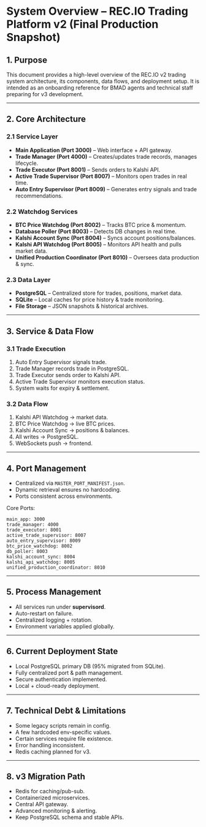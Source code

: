 # System Overview – REC.IO Trading Platform v2 (Final Production Snapshot)

## 1. Purpose
This document provides a high-level overview of the REC.IO v2 trading system architecture, its components, data flows, and deployment setup. It is intended as an onboarding reference for BMAD agents and technical staff preparing for v3 development.

---

## 2. Core Architecture

### 2.1 Service Layer
- **Main Application (Port 3000)** – Web interface + API gateway.
- **Trade Manager (Port 4000)** – Creates/updates trade records, manages lifecycle.
- **Trade Executor (Port 8001)** – Sends orders to Kalshi API.
- **Active Trade Supervisor (Port 8007)** – Monitors open trades in real time.
- **Auto Entry Supervisor (Port 8009)** – Generates entry signals and trade recommendations.

### 2.2 Watchdog Services
- **BTC Price Watchdog (Port 8002)** – Tracks BTC price & momentum.
- **Database Poller (Port 8003)** – Detects DB changes in real time.
- **Kalshi Account Sync (Port 8004)** – Syncs account positions/balances.
- **Kalshi API Watchdog (Port 8005)** – Monitors API health and pulls market data.
- **Unified Production Coordinator (Port 8010)** – Oversees data production & sync.

### 2.3 Data Layer
- **PostgreSQL** – Centralized store for trades, positions, market data.
- **SQLite** – Local caches for price history & trade monitoring.
- **File Storage** – JSON snapshots & historical archives.

---

## 3. Service & Data Flow

### 3.1 Trade Execution
1. Auto Entry Supervisor signals trade.
2. Trade Manager records trade in PostgreSQL.
3. Trade Executor sends order to Kalshi API.
4. Active Trade Supervisor monitors execution status.
5. System waits for expiry & settlement.

### 3.2 Data Flow
1. Kalshi API Watchdog → market data.
2. BTC Price Watchdog → live BTC prices.
3. Kalshi Account Sync → positions & balances.
4. All writes → PostgreSQL.
5. WebSockets push → frontend.

---

## 4. Port Management
- Centralized via `MASTER_PORT_MANIFEST.json`.
- Dynamic retrieval ensures no hardcoding.
- Ports consistent across environments.

Core Ports:
```
main_app: 3000
trade_manager: 4000
trade_executor: 8001
active_trade_supervisor: 8007
auto_entry_supervisor: 8009
btc_price_watchdog: 8002
db_poller: 8003
kalshi_account_sync: 8004
kalshi_api_watchdog: 8005
unified_production_coordinator: 8010
```

---

## 5. Process Management
- All services run under **supervisord**.
- Auto-restart on failure.
- Centralized logging + rotation.
- Environment variables applied globally.

---

## 6. Current Deployment State
- Local PostgreSQL primary DB (95% migrated from SQLite).
- Fully centralized port & path management.
- Secure authentication implemented.
- Local + cloud-ready deployment.

---

## 7. Technical Debt & Limitations
- Some legacy scripts remain in config.
- A few hardcoded env-specific values.
- Certain services require file existence.
- Error handling inconsistent.
- Redis caching planned for v3.

---

## 8. v3 Migration Path
- Redis for caching/pub-sub.
- Containerized microservices.
- Central API gateway.
- Advanced monitoring & alerting.
- Keep PostgreSQL schema and stable APIs.
